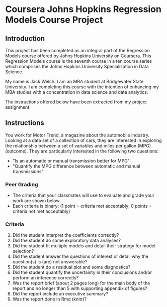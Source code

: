 # Coursera Johns Hopkins Regression Models Course Project

## Introduction

This project has been completed as an integral part of the Regression Models course offered by Johns Hopkins University on Coursera.  This Regression Models course is the seventh course in a ten course series which comprises the Johns Hopkins University Specialization in Data Science.  

My name is Jack Welch.  I am an MBA student at Bridgewater State University.  I am completing this course with the intention of enhancing my MBA studies with a concentration in data science and data analytics.

The instructions offered below have been extracted from my project assignment.

## Instructions

You work for Motor Trend, a magazine about the automobile industry. Looking at a data set of a collection of cars, they are interested in exploring the relationship between a set of variables and miles per gallon (MPG) (outcome). They are particularly interested in the following two questions:

* "Is an automatic or manual transmission better for MPG"
* "Quantify the MPG difference between automatic and manual transmissions" 

### Peer Grading

* The criteria that your classmates will use to evaluate and grade your work are shown below.
* Each criteria is binary: (1 point = criteria met acceptably; 0 points = criteria not met acceptably)

### Criteria

1. Did the student interpret the coefficients correctly?
2. Did the student do some exploratory data analyses?
3. Did the student fit multiple models and detail their strategy for model selection?
4. Did the student answer the questions of interest or detail why the question(s) is (are) not answerable?
5. Did the student do a residual plot and some diagnostics?
6. Did the student quantify the uncertainty in their conclusions and/or perform an inference correctly?
7. Was the report brief (about 2 pages long) for the main body of the report and no longer than 5 with supporting appendix of figures?
8. Did the report include an executive summary?
9. Was the report done in Rmd (knitr)? 

